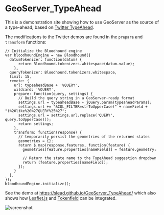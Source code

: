 # GeoServer_TypeAhead

This is a demonstration site showing how to use GeoServer as the source of a type-ahead, based on [Twitter TypeAhead](https://twitter.github.io/typeahead.js/).

The modifications to the Twitter demos are found in the `prepare` and `transform` functions:

```
// Initialize the Bloodhound engine
var bloodhoundEngine = new Bloodhound({
  datumTokenizer: function(datum) {
      return Bloodhound.tokenizers.whitespace(datum.value);
    },
  queryTokenizer: Bloodhound.tokenizers.whitespace,
  limit: 15,
  remote: {
    url: typeaheadBase + '%QUERY',
    wildcard: '%QUERY',
    prepare: function(query, settings) {
      // Build the query string in a GeoServer-ready format
      settings.url = typeaheadBase + jQuery.param(typeaheadParams);
      settings.url += "&CQL_FILTER=strToUpperCase(" + nameField + ")%20like%20%27QUERY%25%27";
      settings.url = settings.url.replace('QUERY', query.toUpperCase());
      return settings;
    },
    transform: function(response) {
      // temporarily persist the geometries of the returned states
      geometries = {};
      return $.map(response.features, function(feature) {
        geometries[feature.properties[nameField]] = feature.geometry;

        // Return the state name to the TypeAhead suggestion dropdown
        return (feature.properties[nameField]);
      });
    }
  },
});
bloodhoundEngine.initialize();
```

See the demo at https://slead.github.io/GeoServer_TypeAhead/ which also shows how [Leaflet.js](https://leafletjs.com/) and [Tokenfield](http://sliptree.github.io/bootstrap-tokenfield) can be integrated.

![screenshot](https://i.imgur.com/l3EbdaD.png)
